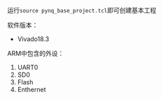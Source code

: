 运行`source pynq_base_project.tcl`即可创建基本工程

软件版本：
- Vivado18.3

ARM中包含的外设：
1. UART0
2. SD0
3. Flash
4. Enthernet